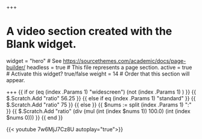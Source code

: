 +++
# A video section created with the Blank widget.

widget = "hero"  # See https://sourcethemes.com/academic/docs/page-builder/
headless = true  # This file represents a page section.
active = true  # Activate this widget? true/false
weight = 14  # Order that this section will appear.

+++
{{ if or (eq (index .Params 1) "widescreen") (not (index .Params 1) ) }}
    {{ $.Scratch.Add "ratio" 56.25 }}
{{ else if eq (index .Params 1) "standard" }}
    {{ $.Scratch.Add "ratio" 75 }}
{{ else }}
    {{ $nums := split (index .Params 1) ":" }}
    {{ $.Scratch.Add "ratio" (div (mul (int (index $nums 1)) 100.0) (int (index $nums 0))) }}
{{ end }}
<div style="position: relative; padding-bottom: {{ $.Scratch.Get "ratio" }}%; overflow: hidden;">
    <iframe style="position: absolute; width: 100%; height: 100%;"
        src="http://www.youtube.com/embed/{{ index .Params 0 }}" allowfullscreen frameborder="0">
    </iframe>
</div>

{{< youtube 7w6MjJ7Cz8U autoplay="true">}}
